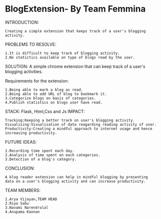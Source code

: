 # BlogExtension- By Team Femmina
INTRODUCTION:

    Creating a simple extension that keeps track of a user's blogging activity.
  
PROBLEMS TO RESOLVE:

    1.It is difficult to keep track of blogging activity.
    2.No statictics available on type of blogs read by the user.
  
SOLUTION:
  A simple chrome extension that can keep track of a user's blogging activities.
  
  Requirements for the extension:
  
    1.Being able to mark a blog as read.
    2.Being able to add URL of blog to bookmark it.
    3.Categorize blogs on basis of categories.
    4.Publish statistics on blogs user have read.

STACK:
    Flask, Html,Css and Js 
IMPACT:

    Tracking:Keeping a better track on user's blogging activity.
    Visualising:Visualisation of data reagarding reading activity of user.
    Productivity:Creating a mindful approach to internet usage and hence increasing productivity.

FUTURE IDEAS:

    1.Recording time spent each day.
    2.Analysis of time spent on each categories.
    3.Detection of a blog's category.
  
CONCLUSION:

    A blog reader extension can help in mindful blogging by presenting data on a user's blogging activity and can increase productivity.
 
 TEAM MEMBERS:
 
    1.Arya Vijayan,TEAM HEAD
    2.Riya Sabu
    3.Navami Narendralal
    4.Anupama Kannan


  
